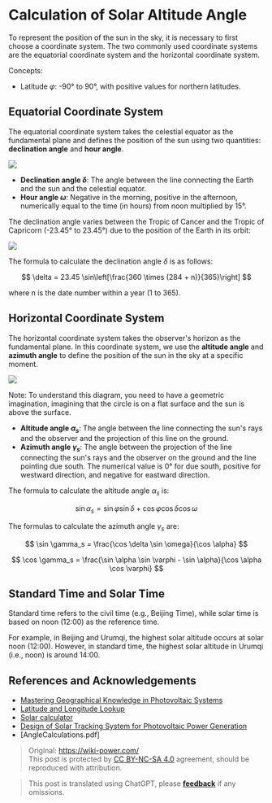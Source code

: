 # Calculation of Solar Altitude Angle

To represent the position of the sun in the sky, it is necessary to first choose a coordinate system. The two commonly used coordinate systems are the equatorial coordinate system and the horizontal coordinate system.

Concepts:

- Latitude $\varphi$: -90° to 90°, with positive values for northern latitudes.

## Equatorial Coordinate System

The equatorial coordinate system takes the celestial equator as the fundamental plane and defines the position of the sun using two quantities: **declination angle** and **hour angle**.

![](https://img.wiki-power.com/d/wiki-media/img/20220302221638.png)

- **Declination angle $\delta$**: The angle between the line connecting the Earth and the sun and the celestial equator.
- **Hour angle $\omega$**: Negative in the morning, positive in the afternoon, numerically equal to the time (in hours) from noon multiplied by 15°.

The declination angle varies between the Tropic of Cancer and the Tropic of Capricorn (-23.45° to 23.45°) due to the position of the Earth in its orbit:

![](https://img.wiki-power.com/d/wiki-media/img/20220302222024.png)

The formula to calculate the declination angle $\delta$ is as follows:

$$
\delta = 23.45 \sin\left[\frac{360 \times (284 + n)}{365}\right]
$$

where n is the date number within a year (1 to 365).

## Horizontal Coordinate System

The horizontal coordinate system takes the observer's horizon as the fundamental plane. In this coordinate system, we use the **altitude angle** and **azimuth angle** to define the position of the sun in the sky at a specific moment.

![](https://img.wiki-power.com/d/wiki-media/img/20220302222855.png)

Note: To understand this diagram, you need to have a geometric imagination, imagining that the circle is on a flat surface and the sun is above the surface.

- **Altitude angle $\alpha_s$**: The angle between the line connecting the sun's rays and the observer and the projection of this line on the ground.
- **Azimuth angle $\gamma_s$**: The angle between the projection of the line connecting the sun's rays and the observer on the ground and the line pointing due south. The numerical value is 0° for due south, positive for westward direction, and negative for eastward direction.

The formula to calculate the altitude angle $\alpha_s$ is:

$$
\sin \alpha_s = \sin \varphi \sin \delta + \cos \varphi \cos \delta \cos \omega
$$

The formulas to calculate the azimuth angle $\gamma_s$ are:

$$
\sin \gamma_s = \frac{\cos \delta \sin \omega}{\cos \alpha}
$$

$$
\cos \gamma_s = \frac{\sin \alpha \sin \varphi - \sin \alpha}{\cos \alpha \cos \varphi}
$$

## Standard Time and Solar Time

Standard time refers to the civil time (e.g., Beijing Time), while solar time is based on noon (12:00) as the reference time.

For example, in Beijing and Urumqi, the highest solar altitude occurs at solar noon (12:00). However, in standard time, the highest solar altitude in Urumqi (i.e., noon) is around 14:00.

## References and Acknowledgements

- [Mastering Geographical Knowledge in Photovoltaic Systems](https://mp.weixin.qq.com/s/65Pi-s68-NaP2Qi3Ia3wdA)
- [Latitude and Longitude Lookup](https://jingweidu.bmcx.com/)
- [Solar calculator](https://github.com/asheshwor/solar-calculator)
- [Design of Solar Tracking System for Photovoltaic Power Generation](http://www.360doc.com/content/18/0703/13/7941214_767348251.shtml)
- [AngleCalculations.pdf]

> Original: <https://wiki-power.com/>  
> This post is protected by [CC BY-NC-SA 4.0](https://creativecommons.org/licenses/by/4.0/deed.en) agreement, should be reproduced with attribution.

> This post is translated using ChatGPT, please [**feedback**](https://github.com/linyuxuanlin/Wiki_MkDocs/issues/new) if any omissions.